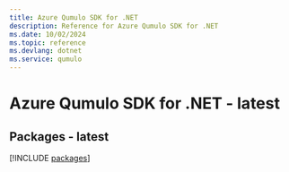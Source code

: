 ```yaml
---
title: Azure Qumulo SDK for .NET
description: Reference for Azure Qumulo SDK for .NET
ms.date: 10/02/2024
ms.topic: reference
ms.devlang: dotnet
ms.service: qumulo
---
```

# Azure Qumulo SDK for .NET - latest
## Packages - latest
[!INCLUDE [packages](qumulo-index.md)]